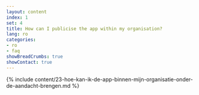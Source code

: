 ```yaml
---
layout: content
index: 1
set: 4
title: How can I publicise the app within my organisation?
lang: ro
categories:
- ro
- faq
showBreadCrumbs: true
showContact: true
---
```

{% include content/23-hoe-kan-ik-de-app-binnen-mijn-organisatie-onder-de-aandacht-brengen.md %}
